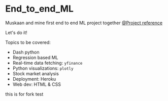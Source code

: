 # End_to_end_ML
Muskaan and mine first end to end ML project together
[@Project reference](https://www.crio.do/projects/python-forecasting-stocks-dash/)

Let's do it!

Topics to be covered:
- Dash python
- Regression based ML
- Real-time data fetching: `yfinance` 
- Python visualizations: `plotly` 
- Stock market analysis 
- Deployment: Heroku
- Web dev: HTML & CSS


this is for fork test
